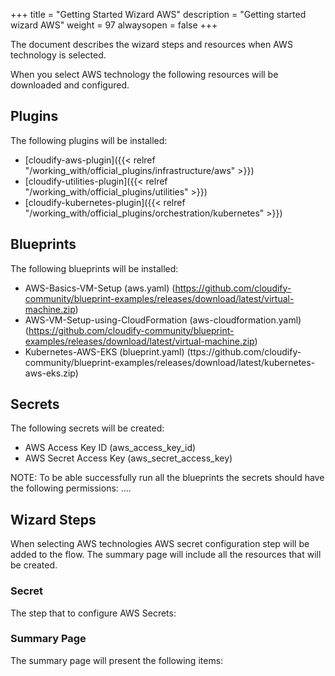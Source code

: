 +++
title = "Getting Started Wizard AWS"
description = "Getting started wizard AWS"
weight = 97
alwaysopen = false
+++

The document describes the wizard steps and resources when AWS technology is selected.

When you select AWS technology the following resources will be downloaded and configured.

## Plugins

The following plugins will be installed:

- [cloudify-aws-plugin]({{< relref "/working_with/official_plugins/infrastructure/aws" >}})
- [cloudify-utilities-plugin]({{< relref "/working_with/official_plugins/utilities" >}})
- [cloudify-kubernetes-plugin]({{< relref "/working_with/official_plugins/orchestration/kubernetes" >}})


## Blueprints

The following blueprints will be installed:
- AWS-Basics-VM-Setup (aws.yaml) (https://github.com/cloudify-community/blueprint-examples/releases/download/latest/virtual-machine.zip)
- AWS-VM-Setup-using-CloudFormation (aws-cloudformation.yaml) (https://github.com/cloudify-community/blueprint-examples/releases/download/latest/virtual-machine.zip)
- Kubernetes-AWS-EKS (blueprint.yaml) (ttps://github.com/cloudify-community/blueprint-examples/releases/download/latest/kubernetes-aws-eks.zip)

## Secrets

The following secrets will be created:

- AWS Access Key ID (aws_access_key_id)
- AWS Secret Access Key (aws_secret_access_key)

NOTE: To be able successfully run all the blueprints the secrets should have the following permissions:
....

## Wizard Steps

When selecting AWS technologies AWS secret configuration step will be added to the flow. The summary page will include all the resources that will be created.
 
### Secret

The step that to configure AWS Secrets:


### Summary Page

The summary page will present the following items:
